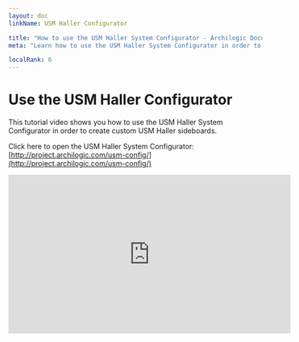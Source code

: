 ```yaml
---
layout: doc
linkName: USM Haller Configurator

title: "How to use the USM Haller System Configurator - Archilogic Documentation"
meta: "Learn how to use the USM Haller System Configurator in order to create custom USM Haller sideboards."

localRank: 6
---
```


# Use the USM Haller Configurator

This tutorial video shows you how to use the USM Haller System Configurator in order to create custom USM Haller sideboards.

Click here to open the USM Haller System Configurator: [http://project.archilogic.com/usm-config/](http://project.archilogic.com/usm-config/)

<iframe width="560" height="315" src="https://www.youtube.com/embed/AoYAhMESmxo" frameborder="0" allowfullscreen></iframe>
